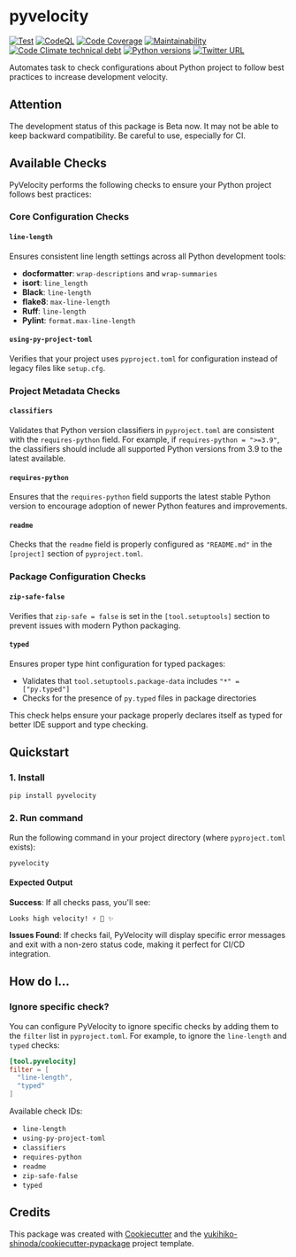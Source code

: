 # pyvelocity

[![Test](https://github.com/yukihiko-shinoda/pyvelocity/workflows/Test/badge.svg)](https://github.com/yukihiko-shinoda/pyvelocity/actions?query=workflow%3ATest)
[![CodeQL](https://github.com/yukihiko-shinoda/pyvelocity/workflows/CodeQL/badge.svg)](https://github.com/yukihiko-shinoda/pyvelocity/actions?query=workflow%3ACodeQL)
[![Code Coverage](https://qlty.sh/gh/yukihiko-shinoda/projects/pyvelocity/coverage.svg)](https://qlty.sh/gh/yukihiko-shinoda/projects/pyvelocity)
[![Maintainability](https://qlty.sh/gh/yukihiko-shinoda/projects/pyvelocity/maintainability.svg)](https://qlty.sh/gh/yukihiko-shinoda/projects/pyvelocity)
[![Code Climate technical debt](https://img.shields.io/codeclimate/tech-debt/yukihiko-shinoda/pyvelocity)](https://codeclimate.com/github/yukihiko-shinoda/pyvelocity)
[![Python versions](https://img.shields.io/pypi/pyversions/pyvelocity.svg)](https://pypi.org/project/pyvelocity)
[![Twitter URL](https://img.shields.io/twitter/url?style=social&url=https%3A%2F%2Fgithub.com%2Fyukihiko-shinoda%2Fpyvelocity)](http://twitter.com/share?text=PyVelocity&url=https://pypi.org/project/pyvelocity/&hashtags=python)

Automates task to check configurations about Python project to follow best practices to increase development velocity.

## Attention

The development status of this package is Beta now. It may not be able to keep backward compatibility. Be careful to use, especially for CI.

## Available Checks

PyVelocity performs the following checks to ensure your Python project follows best practices:

### Core Configuration Checks

#### `line-length`

Ensures consistent line length settings across all Python development tools:

- **docformatter**: `wrap-descriptions` and `wrap-summaries`
- **isort**: `line_length`
- **Black**: `line-length`
- **flake8**: `max-line-length`
- **Ruff**: `line-length`
- **Pylint**: `format.max-line-length`

#### `using-py-project-toml`

Verifies that your project uses `pyproject.toml` for configuration instead of legacy files like `setup.cfg`.

### Project Metadata Checks

#### `classifiers`

Validates that Python version classifiers in `pyproject.toml` are consistent with the `requires-python` field. For example, if `requires-python = ">=3.9"`, the classifiers should include all supported Python versions from 3.9 to the latest available.

#### `requires-python`

Ensures that the `requires-python` field supports the latest stable Python version to encourage adoption of newer Python features and improvements.

#### `readme`

Checks that the `readme` field is properly configured as `"README.md"` in the `[project]` section of `pyproject.toml`.

### Package Configuration Checks

#### `zip-safe-false`

Verifies that `zip-safe = false` is set in the `[tool.setuptools]` section to prevent issues with modern Python packaging.

#### `typed`

Ensures proper type hint configuration for typed packages:

- Validates that `tool.setuptools.package-data` includes `"*" = ["py.typed"]`
- Checks for the presence of `py.typed` files in package directories

This check helps ensure your package properly declares itself as typed for better IDE support and type checking.

## Quickstart

### 1. Install

```console
pip install pyvelocity
```

### 2. Run command

Run the following command in your project directory (where `pyproject.toml` exists):

```console
pyvelocity
```

#### Expected Output

**Success**: If all checks pass, you'll see:

```console
Looks high velocity! ⚡️ 🚄 ✨
```

**Issues Found**: If checks fail, PyVelocity will display specific error messages and exit with a non-zero status code, making it perfect for CI/CD integration.

<!-- markdownlint-disable no-trailing-punctuation -->
## How do I...
<!-- markdownlint-enable no-trailing-punctuation -->

### Ignore specific check?

You can configure PyVelocity to ignore specific checks by adding them to the `filter` list in `pyproject.toml`. For example, to ignore the `line-length` and `typed` checks:

```toml
[tool.pyvelocity]
filter = [
  "line-length",
  "typed"
]
```

Available check IDs:

- `line-length`
- `using-py-project-toml` 
- `classifiers`
- `requires-python`
- `readme`
- `zip-safe-false`
- `typed`

## Credits

This package was created with [Cookiecutter] and the [yukihiko-shinoda/cookiecutter-pypackage] project template.

[Cookiecutter]: https://github.com/audreyr/cookiecutter
[yukihiko-shinoda/cookiecutter-pypackage]: https://github.com/yukihiko-shinoda/cookiecutter-pypackage
